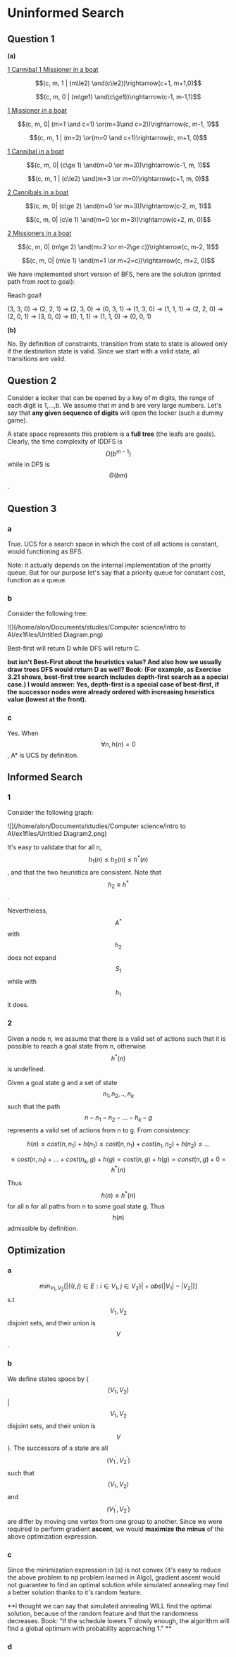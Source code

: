 # Uninformed Search

## Question 1

**(a)** 

<u>1 Cannibal 1 Missioner in a boat</u>  

$$(c, m, 1 | (m\le2) \and(c\le2))\rightarrow(c+1, m+1,0)$$

$$(c, m, 0 | (m\ge1) \and(c\ge1))\rightarrow(c-1, m-1,1)$$

<u>1 Missioner in a boat</u>

$$(c, m, 0| (m=1 \and c=1) \or(m=3\and c=2))\rightarrow(c, m-1, 1)$$

$$(c, m, 1 | (m=2) \or(m=0 \and c=1)\rightarrow(c, m+1, 0)$$

<u>1 Cannibal in a boat</u>

$$(c, m, 0| (c\ge 1) \and(m=0 \or m=3))\rightarrow(c-1, m, 1)$$

$$(c, m, 1 | (c\le2) \and(m=3 \or m=0)\rightarrow(c+1, m, 0)$$

<u>2 Cannibals in a boat</u>

$$(c, m, 0| (c\ge 2) \and(m=0 \or m=3))\rightarrow(c-2, m, 1)$$

$$(c, m, 0| (c\le 1) \and(m=0 \or m=3))\rightarrow(c+2, m, 0)$$

<u>2 Missioners in a boat</u>

$$(c, m, 0| (m\ge 2) \and(m=2 \or m-2\ge c))\rightarrow(c, m-2, 1)$$

$$(c, m, 0| (m\le 1) \and(m=1 \or m+2=c))\rightarrow(c, m+2, 0)$$



We have implemented short version of BFS, here are the solution (printed path from root to goal):

Reach goal!

 (3, 3, 0) -> (2, 2, 1) -> (2, 3, 0) -> (0, 3, 1) -> (1, 3, 0) -> (1, 1, 1) -> (2, 2, 0) -> (2, 0, 1) -> (3, 0, 0) -> (0, 1, 1) -> (1, 1, 0) -> (0, 0, 1)

**(b)**

No. By definition of constraints, transition from state to state is allowed only if the destination state is valid. Since we start with a valid state, all transitions are valid. 



## Question 2

Consider a locker that can be opened by a key of m digits, the range of each digit is 1,...,b. We assume that m and b are very large numbers. Let's say that **any given sequence of digits** will open the locker (such a dummy game). 

A state space represents this problem is a **full tree** (the leafs are goals). Clearly, the time complexity of IDDFS is $$\Omega(b^{m-1})$$ while in DFS is $$\Theta(bm)$$.



## Question 3

### a

True. UCS for a search space in which the cost of all actions is constant, would functioning as BFS. 

Note: it actually depends on the internal implementation of the priority queue. But for our purpose let's say that a priority queue for constant cost, function as a queue. 

### b

Consider the following tree:



![](/home/alon/Documents/studies/Computer science/intro to AI/ex1files/Untitled Diagram.png)

Best-first will return D while DFS will return C.


**but isn't Best-First about the heuristics value? And also how we usually draw trees DFS would return D as well? Book: (For example, as Exercise 3.21 shows,
best-first tree search includes depth-first search as a special case.) I would answer: Yes, depth-first is a special case of best-first, if the successor nodes were already ordered with increasing heuristics value (lowest at the front).**


### c

Yes. When  $$\forall n, h(n)=0$$, A* is UCS by definition. 

## Informed Search

### 1

Consider the following graph:

![](/home/alon/Documents/studies/Computer science/intro to AI/ex1files/Untitled Diagram2.png)

It's easy to validate that for all n, $$h_1(n)\le h_2(n)\le h^*(n)$$, and that the two heuristics are consistent. Note that $$h_2 \equiv h^*$$. 

Nevertheless, $$A^*$$ with $$h_2$$ does not expand $$S_1$$ while with $$h_1$$ it does. 

### 2

Given a node n, we assume that there is a valid set of actions such that it is possible to reach a goal state from n, otherwise $$h^*(n)$$ is undefined.

Given a goal state g and a set of state $${n_1, n_2, .., n_k}$$ such that the path $$n-n_1-n_2-...-h_k-g$$ represents a valid set of actions from n to g. From consistency:

$$h(n)\le cost(n, n_1) + h(n_1)\le cost(n, n_1) + cost(n_1, n_2) + h(n_2)\le...$$

$$\le cost(n, n_1)+...+cost(n_k, g) +h(g)= cost(n, g) + h(g)=const(n,g)+0=h^*(n)$$

Thus $$h(n)\le h^*(n)$$ for all n for all paths from n to some goal state g. Thus $$h(n)$$ admissible by definition. 

##  Optimization

### a

$$min_{V_1,V_2}\Big[|\{(i,j)\in E: i\in V_1, j\in V_2\}|+abs(|V_1|-|V_2|)\Big]$$ s.t $$V_1,V_2$$ disjoint sets, and their union is $$V$$.

### b

We define states space by  {$$(V_1, V_2)$$ | $$V_1,V_2$$ disjoint sets, and their union is $$V$$}. The successors of  a state are all $$(V^{'}_1, V^{'}_2)$$ such that $$(V_1, V_2)$$ and $$(V^{'}_1, V^{'}_2)$$ are differ by moving one vertex from one group to another. Since we were required to perform gradient **ascent**, we would **maximize the minus** of the above optimization expression.  

### c

Since the minimization expression in (a) is not convex (it's easy to reduce the above problem to np problem learned in Algo), gradient ascent would not guarantee to find an optimal solution while simulated annealing   may find a better solution thanks to it's random feature.

**I thought we can say that simulated annealing WILL find the optimal solution, because of the random feature and that the randomness decreases.
Book: "If the schedule lowers T slowly enough, the algorithm will find a global optimum with probability approaching 1." **

 ### d



